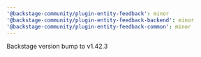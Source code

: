 ```yaml
---
'@backstage-community/plugin-entity-feedback': minor
'@backstage-community/plugin-entity-feedback-backend': minor
'@backstage-community/plugin-entity-feedback-common': minor
---
```


Backstage version bump to v1.42.3
